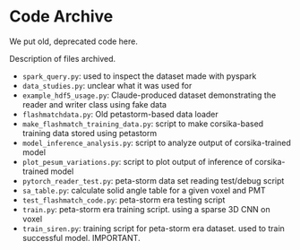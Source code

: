 # Code Archive

We put old, deprecated code here.

Description of files archived.

* `spark_query.py`: used to inspect the dataset made with pyspark
* `data_studies.py`: unclear what it was used for
* `example_hdf5_usage.py`: Claude-produced dataset demonstrating the reader and writer class using fake data
* `flashmatchdata.py`: Old petastorm-based data loader
* `make_flashmatch_training_data.py`: script to make corsika-based training data stored using petastorm
* `model_inference_analysis.py`: script to analyze output of corsika-trained model
* `plot_pesum_variations.py`: script to plot output of inference of corsika-trained model
* `pytorch_reader_test.py`: peta-storm data set reading test/debug script
* `sa_table.py`: calculate solid angle table for a given voxel and PMT
* `test_flashmatch_code.py`: peta-storm era testing script
* `train.py`: peta-storm era training script. using a sparse 3D CNN on voxel
* `train_siren.py`: training script for peta-storm era dataset. used to train successful model. IMPORTANT.